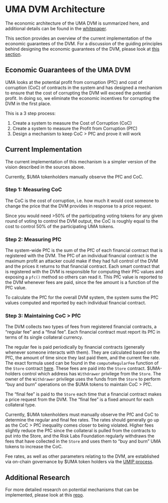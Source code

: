 # UMA DVM Architecture

The economic architecture of the UMA DVM is summarized here, and additional details can be found in the [whitepaper](https://github.com/UMAprotocol/whitepaper/blob/master/UMA-DVM-oracle-whitepaper.pdf).

This section provides an overview of the current implementation of the economic guarantees of the DVM. For a discussion of the guiding principles behind designing the economic guarantees of the DVM, please look at [this section](../getting_started/uma_oracle_design.md).

## Economic Guarantees of the UMA DVM

UMA looks at the potential profit from corruption (PfC) and cost of corruption (CoC) of contracts in the system and has designed a mechanism to ensure that the cost of corrupting the DVM will exceed the potential profit.
In doing so, we eliminate the economic incentives for corrupting the DVM in the first place.

This is a 3 step process:

1. Create a system to measure the Cost of Corruption (CoC)
2. Create a system to measure the Profit from Corruption (PfC)
3. Design a mechanism to keep CoC > PfC and prove it will work

## Current Implementation

The current implementation of this mechanism is a simpler version of the vision described in the sources above.

Currently, \$UMA tokenholders manually observe the PfC and CoC.

### Step 1: Measuring CoC

The CoC is the cost of corruption, i.e. how much it would cost someone to change the price that the DVM provides in response to a price request.

Since you would need >50% of the participating voting tokens for any given round of voting to control the DVM output, the CoC is roughly equal to the cost to control 50% of the participating UMA tokens.

### Step 2: Measuring PfC

The system-wide PfC is the sum of the PfC of each financial contract that is registered with the DVM.
The PfC of an individual financial contract is the maximum profit an attacker could make if they had full control of the DVM and the prices it returns to that financial contract.
Each smart contract that is registered with the DVM is responsible for computing their PfC values and exposing a `pfc()` method so others can read it.
This PfC value is reported to the DVM whenever fees are paid, since the fee amount is a function of the PfC value.

To calculate the PfC for the overall DVM system, the system sums the PfC values computed and reported by each individual financial contract.

### Step 3: Maintaining CoC > PfC

The DVM collects two types of fees from registered financial contracts, a “regular fee” and a “final fee”.
Each financial contract must report its PfC in terms of its single collateral currency.

The regular fee is paid periodically by financial contracts (generally whenever someone interacts with them).
They are calculated based on the PfC, the amount of time since they last paid them, and the current fee rate. The exact formula used can be found in the `computeRegularFee` function of the `Store` contract [here](https://www.google.com/url?q=https://docs.umaproject.org/uma/contracts/Store.html%23Store-computeRegularFee-uint256-uint256-struct-FixedPoint-Unsigned-&sa=D&ust=1589318419433000&usg=AFQjCNGP7ACxQYI_mvdyYJpy8k4FtIMumg).
These fees are paid into the `Store` contract.
$UMA-holders control which address has `Withdrawer` privilege from the `Store`. 
The owner of the `Withdrawer` privilege uses the funds from the `Store` to perform “buy and burn” operations on the $UMA tokens to maintain CoC > PfC.

The “final fee” is paid to the `Store` each time that a financial contract makes a price request from the DVM.
The “final fee” is a fixed amount for each collateral type.

Currently, \$UMA tokenholders must manually observe the PfC and CoC to determine the regular and final fee rates.
The rates should generally go up as the CoC > PfC inequality comes closer to being violated.
Higher fees slightly reduce the PfC since the collateral is pulled from the contracts to put into the Store, and the Risk Labs Foundation regularly withdraws the fees that have collected in the `Store` and uses them to “buy and burn” UMA tokens to increase the CoC.

Fee rates, as well as other parameters relating to the DVM, are established via on-chain governance by \$UMA token holders via the [UMIP process](./governance/UMIPs.md).

## Additional Research

For more detailed research on potential mechanisms that can be implemented, please look at this [repo](https://github.com/UMAprotocol/research).
